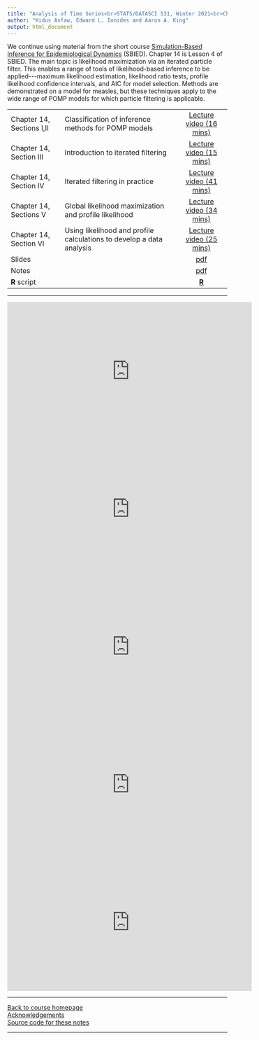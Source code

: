 ```yaml
---
title: "Analysis of Time Series<br>STATS/DATASCI 531, Winter 2021<br>Chapter 14: Likelihood maximization for POMP models"
author: "Kidus Asfaw, Edward L. Ionides and Aaron A. King"
output: html_document
---
```


We continue using material from the short course [Simulation-Based Inference for Epidemiological Dynamics](https://kingaa.github.io/sbied/) (SBIED). Chapter 14 is Lesson 4 of SBIED. The main topic is likelihood maximization via an iterated particle filter. This enables a range of tools of likelihood-based inference to be applied---maximum likelihood estimation, likelihood ratio tests, profile likelihood confidence intervals, and AIC for model selection. Methods are demonstrated on a model for measles, but these techniques apply to the wide range of POMP models for which particle filtering is applicable.

| | ||
|:---------------|:---------------|:------------------------:|
| Chapter 14, Sections I,II | Classification of inference methods for POMP models | [Lecture video (16 mins)](https://youtu.be/OaKbivero6I) | 
| Chapter 14, Section III | Introduction to iterated filtering | [Lecture video (15 mins)](https://youtu.be/4icXW5pdc5E) |
| Chapter 14, Section IV | Iterated filtering in practice | [Lecture video (41 mins)](https://youtu.be/Kq_11Xg8n7E) |
| Chapter 14, Sections V | Global likelihood maximization and profile likelihood | [Lecture video (34 mins)](https://youtu.be/DK9IZFGGYFw) |
| Chapter 14, Section VI | Using likelihood and profile calculations to develop a data analysis | [Lecture video (25 mins)](https://youtu.be/90YyPZiV344) |
| Slides  | | [pdf](https://kingaa.github.io/sbied/mif/slides.pdf) |
| Notes   | | [pdf](https://kingaa.github.io/sbied/mif/notes.pdf) |
| **R** script  | | [**R**](https://kingaa.github.io/sbied/mif/main.R)                                                                   |
-----------


<iframe width="560" height="315" src="https://www.youtube.com/embed/OaKbivero6I" frameborder="0" allow="accelerometer; autoplay; clipboard-write; encrypted-media; gyroscope; picture-in-picture" allowfullscreen></iframe>

<iframe width="560" height="315" src="https://www.youtube.com/embed/4icXW5pdc5E" frameborder="0" allow="accelerometer; autoplay; clipboard-write; encrypted-media; gyroscope; picture-in-picture" allowfullscreen></iframe>

<iframe width="560" height="315" src="https://www.youtube.com/embed/Kq_11Xg8n7E" frameborder="0" allow="accelerometer; autoplay; clipboard-write; encrypted-media; gyroscope; picture-in-picture" allowfullscreen></iframe>

<iframe width="560" height="315" src="https://www.youtube.com/embed/DK9IZFGGYFw" frameborder="0" allow="accelerometer; autoplay; clipboard-write; encrypted-media; gyroscope; picture-in-picture" allowfullscreen></iframe>

<iframe width="560" height="315" src="https://www.youtube.com/embed/90YyPZiV344" frameborder="0" allow="accelerometer; autoplay; clipboard-write; encrypted-media; gyroscope; picture-in-picture" allowfullscreen></iframe>

----------------------

[Back to course homepage](../index.html)  
[Acknowledgements](../acknowledge.html)  
[Source code for these notes](http://github.com/kingaa/sbied/tree/master/mif)


----------------------
